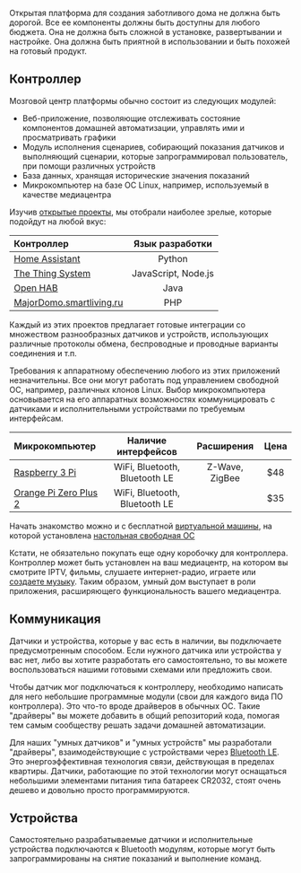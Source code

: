 Открытая платформа для создания заботливого дома не должна быть дорогой. Все ее компоненты должны быть доступны для любого бюджета. 
Она не должна быть сложной в установке, развертывании и настройке. Она должна быть приятной в использовании и быть похожей на готовый продукт.

## Контроллер

Мозговой центр платформы обычно состоит из следующих модулей:

- Веб-приложение, позволяющие отслеживать состояние компонентов домашней автоматизации, управлять ими и просматривать графики
- Модуль исполнения сценариев, собирающий показания датчиков и выполняющий сценарии, которые запрограммировал пользователь, при помощи различных устройств
- База данных, хранящая исторические значения показаний
- Микрокомпьютер на базе ОС Linux, например, используемый в качестве медиацентра

Изучив [открытые проекты](https://www.linux.com/news/21-open-source-projects-IoT), мы отобрали наиболее зрелые, которые подойдут на любой вкус:

| Контроллер    | Язык разработки    |
| :----------- | :----------: |
| [Home Assistant](https://home-assistant.io/) | Python |
| [The Thing System](http://thethingsystem.com/)  | JavaScript, Node.js    |
| [Open HAB](http://www.openhab.org/)  | Java    |
| [MajorDomo.smartliving.ru](https://majordomo.smartliving.ru/)  | PHP    |

Каждый из этих проектов предлагает готовые интеграции со множеством разнообразных датчиков и устройств, использующих различные протоколы обмена, беспроводные и проводные варианты соединения и т.п.

Требования к аппаратному обеспечению любого из этих приложений незначительны. Все они могут работать под управлением свободной ОС, например, различных клонов Linux.
Выбор микрокомпьютера основывается на его аппаратных возможностях коммуницировать с датчиками и исполнительными устройствами по требуемым интерфейсам.

| Микрокомпьютер    | Наличие интерфейсов    | Расширения |Цена|
| :----------- | :----------: | :----------: | :----------: |
| [Raspberry 3 Pi](https://rover.ebay.com/rover/1/711-53200-19255-0/1?icep_id=114&ipn=icep&toolid=20004&campid=5338218090&mpre=https%3A%2F%2Fwww.ebay.com%2Fitm%2FNew-Raspberry-Pi-3-Model-B-Starter-Kit-With-Black-Case-Cooling-Fan-Heatsinks%2F172597995714%3FssPageName%3DSTRK%253AMEBIDX%253AIT%26_trksid%3Dp2060353.m2749.l2649) | WiFi, Bluetooth, Bluetooth LE | Z-Wave, ZigBee|$48|
| [Orange Pi Zero Plus 2](https://rover.ebay.com/rover/1/711-53200-19255-0/1?icep_id=114&ipn=icep&toolid=20004&campid=5338218090&mpre=https%3A%2F%2Fwww.ebay.com%2Fitm%2F322810577492)  | WiFi, Bluetooth, Bluetooth LE    ||$35|

Начать знакомство можно и с бесплатной [виртуальной машины](https://www.virtualbox.org/), на которой установлена [настольная свободная ОС](https://ubuntustudio.org/)

Кстати, не обязательно покупать еще одну коробочку для контроллера. Контроллер может быть установлен на ваш медиацентр, на котором вы смотрите IPTV, фильмы, слушаете интернет-радио, играете или [создаете музыку](https://geektimes.ru/post/296795/). Таким образом, умный дом выступает в роли приложения, расширяющего функциональность вашего медиацентра.

## Коммуникация 

Датчики и устройства, которые у вас есть в наличии, вы подключаете предусмотренным способом. Если нужного датчика или устройства у вас нет,
либо вы хотите разработать его самостоятельно, то вы можете воспользоваться нашими готовыми схемами или предложить свои.

Чтобы датчик мог подключаться к контроллеру, необходимо написать для него небольшие программные модули (свои для каждого вида ПО контроллера). Это что-то вроде драйверов в обычных ОС. Такие "драйверы" вы можете добавить в общий репозиторий кода, помогая тем самым сообществу решать задачи домашней автоматизации.

Для наших "умных датчиков" и "умных устройств" мы разработали "драйверы", взаимодействующие с устройствами через [Bluetooth LE](https://www.bluetooth.com/what-is-bluetooth-technology/how-it-works/le-p2p). 
Это энергоэффективная технология связи, действующая в пределах квартиры. Датчики, работающие по этой технологии могут оснащаться небольшими элементами питания типа батареек CR2032,
стоят очень дешево и довольно просто программируются.

## Устройства

Самостоятельно разрабатываемые датчики и исполнительные устройства подключаются к Bluetooth модулям, которые могут быть запрограммированы на снятие показаний и выполнение команд.
